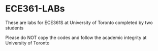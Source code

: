 # ECE361-LABs
These are labs for ECE361S at University of Toronto completed by two students

Please do NOT copy the codes and follow the academic integrity at University of Toronto

